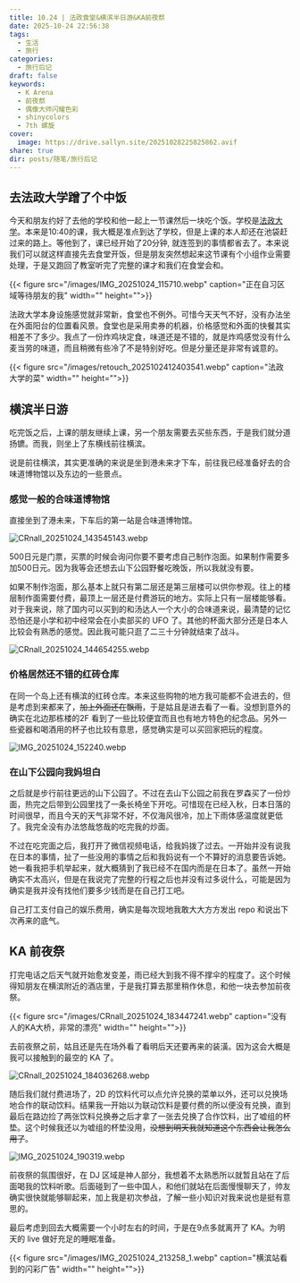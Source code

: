 ```yaml
---
title: 10.24 | 法政食堂&横滨半日游&KA前夜祭
date: 2025-10-24 22:56:38
tags:
  - 生活
  - 旅行
categories:
  - 旅行后记
draft: false
keywords:
  - K Arena
  - 前夜祭
  - 偶像大师闪耀色彩
  - shinycolors
  - 7th 螺旋
cover:
  image: https://drive.sallyn.site/20251028225825862.avif
share: true
dir: posts/随笔/旅行后记
---
```


## 去法政大学蹭了个中饭

今天和朋友约好了去他的学校和他一起上一节课然后一块吃个饭。学校是[法政大学](https://maps.app.goo.gl/5W8EQJcTN5wrvCBN8)。本来是10:40的课，我大概是准点到达了学校，但是上课的本人却还在池袋赶过来的路上。等他到了，课已经开始了20分钟, 就连签到的事情都省去了。本来说我们可以就这样直接先去食堂开饭，但是朋友突然想起来这节课有个小组作业需要处理，于是又跑回了教室听完了完整的课才和我们在食堂会和。

{{< figure src="/images/IMG_20251024_115710.webp" caption="正在自习区域等待朋友的我" width="" height="">}}

法政大学本身设施感觉就非常新，食堂也不例外。可惜今天天气不好，没有办法坐在外面阳台的位置看风景。食堂也是采用卖券的机器，价格感觉和外面的快餐其实相差不了多少。我点了一份炸鸡块定食，味道还是不错的，就是炸鸡感觉没有什么麦当劳的味道，而且稍微有些冷了不是特别好吃。但是分量还是非常有诚意的。

{{< figure src="/images/retouch_2025102412403541.webp" caption="法政大学的菜" width="" height="">}}

## 横滨半日游

吃完饭之后，上课的朋友继续上课，另一个朋友需要去买些东西，于是我们就分道扬镳。而我，则坐上了东横线前往横滨。

说是前往横滨，其实更准确的来说是坐到港未来才下车，前往我已经准备好去的合味道博物馆以及东边的一些景点。

### 感觉一般的合味道博物馆

直接坐到了港未来，下车后的第一站是合味道博物馆。

![CRnall_20251024_143545143.webp](/images/crnall_20251024_143545143.webp)

500日元是门票，买票的时候会询问你要不要考虑自己制作泡面。如果制作需要多加500日元。因为我等会还想去山下公园野餐吃晚饭，所以我就没有要。

如果不制作泡面，那么基本上就只有第二层还是第三层楼可以供你参观。往上的楼层制作面需要付费，最顶上一层还是付费游玩的地方。实际上只有一层楼能够看。对于我来说，除了国内可以买到的和汤达人一个大小的合味道来说，最清楚的记忆恐怕还是小学和初中经常会在小卖部买的 UFO 了。其他的杯面大部分还是日本人比较会有熟悉的感觉。因此我可能只逛了二三十分钟就结束了战斗。

![CRnall_20251024_144654255.webp](/images/crnall_20251024_144654255.webp)

### 价格居然还不错的红砖仓库

在同一个岛上还有横滨的红砖仓库。本来这些购物的地方我可能都不会进去的，但是考虑到来都来了，~~加上外面还在飘雨~~，于是姑且是进去看了一看。没想到意外的确实在北边那栋楼的2F 看到了一些比较便宜而且也有地方特色的纪念品。另外一些瓷器和喝酒用的杯子也比较有意思，感觉确实是可以买回家把玩的程度。

![IMG_20251024_152240.webp](/images/img_20251024_152240.webp)

### 在山下公园向我妈坦白

之后就是步行前往更远的山下公园了。不过在去山下公园之前我在罗森买了一份炒面，热完之后带到公园里找了一条长椅坐下开吃。可惜现在已经入秋，日本日落的时间很早，而且今天的天气非常不好，不仅海风很冷，加上下雨体感温度就更低了。我完全没有办法悠哉悠哉的吃完我的炒面。

不过在吃完面之后，我打开了微信视频电话，给我妈拨了过去。一开始并没有说我在日本的事情，扯了一些没用的事情之后和我妈说有一个不算好的消息要告诉她。她一看我把手机举起来，就大概猜到了我已经不在国内而是在日本了。虽然一开始确实不太高兴，但是在我说完了完整的行程之后也并没有过多说什么，可能是因为确实是我并没有找他们要多少钱而是在自己打工吧。

自己打工支付自己的娱乐费用，确实是每次现地我敢大大方方发出 repo 和说出下次再来的底气。

## KA 前夜祭

打完电话之后天气就开始愈发变差，雨已经大到我不得不撑伞的程度了。这个时候得知朋友在横滨附近的酒店里，于是我打算去那里稍作休息，和他一块去参加前夜祭。

{{< figure src="/images/CRnall_20251024_183447241.webp" caption="没有人的KA大桥，非常的漂亮" width="" height="">}}

去前夜祭之前，姑且还是先在场外看了看明后天还要再来的装潢。因为这会大概是我可以接触到的最空的 KA 了。

![CRnall_20251024_184036268.webp](/images/crnall_20251024_184036268.webp)

随后我们就付费进场了，2D 的饮料代可以点允许兑换的菜单以外，还可以兑换场地合作的联动饮料。结果我一开始以为联动饮料是要付费的所以便没有兑换，直到最后在路边捡了两张饮料兑换券之后才拿了一张去兑换了合作饮料，出了嘘组的杯垫。这个时候我还以为嘘组的杯垫没用，~~没想到明天我就知道这个东西会让我怎么用了~~。

![IMG_20251024_190319.webp](/images/img_20251024_190319.webp)

前夜祭的氛围很好，在 DJ 区域是神人部分，我想着不太熟悉所以就暂且站在了后面喝我的饮料听歌。后面碰到了一些中国人，和他们就站在后面慢慢聊天了，帅友确实很快就能够聊起来，加上我是初次参战，了解一些小知识对我来说也是挺有意思的。

最后考虑到回去大概需要一个小时左右的时间，于是在9点多就离开了 KA。为明天的 live 做好充足的睡眠准备。

{{< figure src="/images/IMG_20251024_213258_1.webp" caption="横滨站看到的闪彩广告" width="" height="">}}